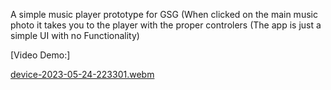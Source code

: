 A simple music player prototype for GSG (When clicked on the main music photo it takes you to the player with the proper controlers (The app is just a simple UI with no Functionality) 

[Video Demo:]


[device-2023-05-24-223301.webm](https://github.com/AhmedZaeem/project_gsg_assignment_one/assets/91721920/ac1e1fc5-69fa-483c-ad0c-9b8f7ee03cf9)
